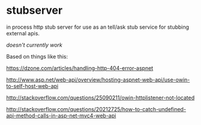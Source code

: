 # stubserver
in process http stub server for use as an tell/ask stub service for stubbing external apis.

_doesn't currently work_

Based on things like this:

https://dzone.com/articles/handling-http-404-error-aspnet

http://www.asp.net/web-api/overview/hosting-aspnet-web-api/use-owin-to-self-host-web-api

http://stackoverflow.com/questions/25090211/owin-httplistener-not-located

http://stackoverflow.com/questions/20212725/how-to-catch-undefined-api-method-calls-in-asp-net-mvc4-web-api


